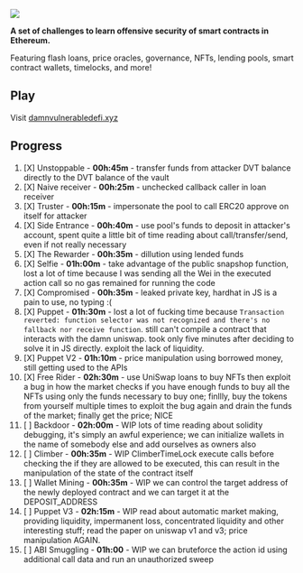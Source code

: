 ![](cover.png)

**A set of challenges to learn offensive security of smart contracts in Ethereum.**

Featuring flash loans, price oracles, governance, NFTs, lending pools, smart contract wallets, timelocks, and more!

## Play

Visit [damnvulnerabledefi.xyz](https://damnvulnerabledefi.xyz)

## Progress

1. [X] Unstoppable - **00h:45m** - transfer funds from attacker DVT balance
directly to the DVT balance of the vault
2. [X] Naive receiver - **00h:25m** - unchecked callback caller in loan receiver
3. [X] Truster - **00h:15m** - impersonate the pool to call ERC20 approve on itself for attacker
4. [X] Side Entrance - **00h:40m** - use pool's funds to deposit in attacker's account, spent quite a
little bit of time reading about call/transfer/send, even if not really necessary
5. [X] The Rewarder - **00h:35m** - dillution using lended funds
6. [X] Selfie - **01h:00m** - take advantage of the public snapshop function, lost a lot of time
because I was sending all the Wei in the executed action call so no gas remained for running
the code
7. [X] Compromised - **00h:35m** - leaked private key, hardhat in JS is a pain to use, no typing :(
8. [X] Puppet - **01h:30m** - lost a lot of fucking time because `Transaction reverted: function selector was not recognized and there's no fallback nor receive function`. still can't compile
a contract that interacts with the damn uniswap. took only five minutes after deciding to solve it in
JS directly. exploit the lack of liquidity.
9. [X] Puppet V2 - **01h:10m** - price manipulation using borrowed money, still getting used to the APIs
10. [X] Free Rider - **02h:30m** - use UniSwap loans to buy NFTs then exploit a bug in how the market
checks if you have enough funds to buy all the NFTs using only the funds necessary to buy one;
finllly, buy the tokens from yourself multiple times to exploit the bug again and drain the
funds of the market; finally get the price; NICE
11. [ ] Backdoor - **02h:00m** - WIP lots of time reading about solidity debugging, it's simply an awful experience;
we can initialize wallets in the name of somebody else and add ourselves as owners also
12. [ ] Climber - **00h:35m** - WIP ClimberTimeLock execute calls before checking the if they are allowed
to be executed, this can result in the manipulation of the state of the contract itself
13. [ ] Wallet Mining - **00h:35m** - WIP we can control the target address of the newly deployed contract
and we can target it at the DEPOSIT_ADDRESS
14. [ ] Puppet V3 - **02h:15m** - WIP read about automatic market making, providing liquidity, impermanent loss, concentrated
liquidity and other interesting stuff; read the paper on uniswap v1 and v3; price manipulation AGAIN.
15. [ ] ABI Smuggling - **01h:00** - WIP we can bruteforce the action id using additional call data and run an unauthorized
sweep